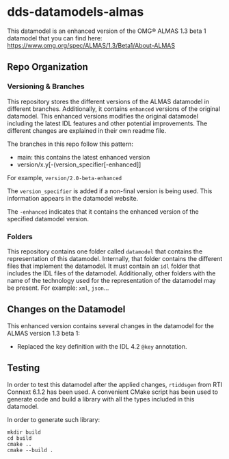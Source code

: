 # dds-datamodels-almas

This datamodel is an enhanced version of the OMG® ALMAS 1.3 beta 1 datamodel
that you can find here: https://www.omg.org/spec/ALMAS/1.3/Beta1/About-ALMAS

## Repo Organization

### Versioning & Branches

This repository stores the different versions of the ALMAS datamodel in
different branches. Additionally, it contains `enhanced` versions of the
original datamodel. This enhanced versions modifies the original datamodel
including the latest IDL features and other potential improvements. The
different changes are explained in their own readme file.

The branches in this repo follow this pattern:

 - main: this contains the latest enhanced version
 - version/x.y\[-(version_specifier\[-enhanced\]\]

For example, `version/2.0-beta-enhanced`

The `version_specifier` is added if a non-final version is being used. This
information appears in the datamodel website.

The `-enhanced` indicates that it contains the enhanced version of the specified
datamodel version.

### Folders

This repository contains one folder called `datamodel` that contains the
representation of this datamodel. Internally, that folder contains the different
files that implement the datamodel. It must contain an `idl` folder that
includes the IDL files of the datamodel. Additionally, other folders with the
name of the technology used for the representation of the datamodel may be
present. For example: `xml`, `json`...

## Changes on the Datamodel

This enhanced version contains several changes in the datamodel for the
ALMAS version 1.3 beta 1:

 - Replaced the key definition with the IDL 4.2 `@key` annotation.

## Testing

In order to test this datamodel after the applied changes, `rtiddsgen` from
RTI Connext 6.1.2 has been used. A convenient CMake script has been used to
generate code and build a library with all the types included in this datamodel.

In order to generate such library:
```
mkdir build
cd build
cmake ..
cmake --build .
```
